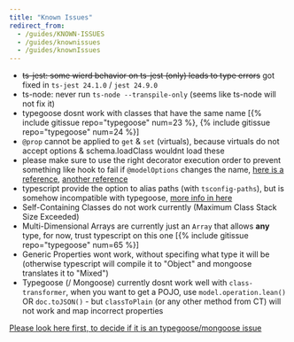 ```yaml
---
title: "Known Issues"
redirect_from:
  - /guides/KNOWN-ISSUES
  - /guides/knownissues
  - /guides/knownIssues
---
```


- ~~ts-jest: some wierd behavior on ts-jest (only) leads to type errors~~ got fixed in `ts-jest 24.1.0` / `jest 24.9.0`
- ts-node: never run `ts-node --transpile-only` (seems like ts-node will not fix it)
- typegoose dosnt work with classes that have the same name [{% include gitissue repo="typegoose" num=23 %}, {% include gitissue repo="typegoose" num=24 %}]
- `@prop` cannot be applied to `get` & `set` (virtuals), because virtuals do not accept options & schema.loadClass wouldnt load these
- please make sure to use the right decorator execution order to prevent something like hook to fail if `@modelOptions` changes the name, [here is a reference](https://github.com/wycats/javascript-decorators/issues/29), [another reference](https://stackoverflow.com/a/50714345/8944059)
- typescript provide the option to alias paths (with `tsconfig-paths`), but is somehow incompatible with typegoose, [more info in here](https://github.com/szokodiakos/typegoose/issues/392)
- Self-Containing Classes do not work currently (Maximum Class Stack Size Exceeded)
- Multi-Dimensional Arrays are currently just an `Array` that allows **any** type, for now, trust typescript on this one [{% include gitissue repo="typegoose" num=65 %}]
- Generic Properties wont work, without specifing what type it will be (otherwise typescript will compile it to "Object" and mongoose translates it to "Mixed")
- Typegoose (/ Mongoose) currently dosnt work well with `class-transformer`, when you want to get a POJO, use `model.operation.lean()` OR `doc.toJSON()` - but `classToPlain` (or any other method from CT) will not work and map incorrect properties

[Please look here first, to decide if it is an typegoose/mongoose issue](https://github.com/Automattic/mongoose/issues?utf8=✓&q=is%3Aissue+involves%3Ahasezoey)
